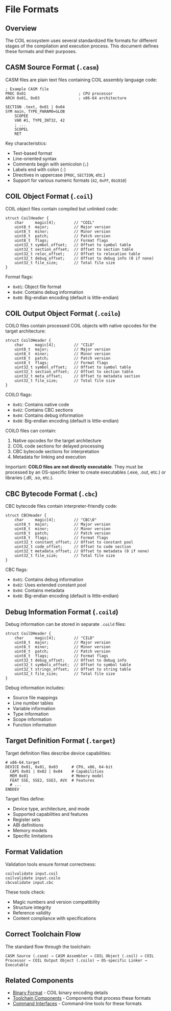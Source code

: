 # File Formats

## Overview

The COIL ecosystem uses several standardized file formats for different stages of the compilation and execution process. This document defines these formats and their purposes.

## CASM Source Format (`.casm`)

CASM files are plain text files containing COIL assembly language code:

```
; Example CASM file
PROC 0x01                       ; CPU processor
ARCH 0x01, 0x03                 ; x86-64 architecture

SECTION .text, 0x01 | 0x04
SYM main, TYPE_PARAM0=GLOB
    SCOPEE
    VAR #1, TYPE_INT32, 42
    ; ...
    SCOPEL
    RET
```

Key characteristics:
- Text-based format
- Line-oriented syntax
- Comments begin with semicolon (`;`)
- Labels end with colon (`:`)
- Directives in uppercase (`PROC`, `SECTION`, etc.)
- Support for various numeric formats (`42`, `0xFF`, `0b1010`)

## COIL Object Format (`.coil`)

COIL object files contain compiled but unlinked code:

```
struct CoilHeader {
    char     magic[4];        // "COIL"
    uint8_t  major;           // Major version
    uint8_t  minor;           // Minor version
    uint8_t  patch;           // Patch version
    uint8_t  flags;           // Format flags
    uint32_t symbol_offset;   // Offset to symbol table
    uint32_t section_offset;  // Offset to section table
    uint32_t reloc_offset;    // Offset to relocation table
    uint32_t debug_offset;    // Offset to debug info (0 if none)
    uint32_t file_size;       // Total file size
}
```

Format flags:
- `0x01`: Object file format
- `0x04`: Contains debug information
- `0x08`: Big-endian encoding (default is little-endian)

## COIL Output Object Format (`.coilo`)

COILO files contain processed COIL objects with native opcodes for the target architecture:

```
struct CoilOHeader {
    char     magic[4];        // "CILO"
    uint8_t  major;           // Major version
    uint8_t  minor;           // Minor version
    uint8_t  patch;           // Patch version
    uint8_t  flags;           // Format flags
    uint32_t symbol_offset;   // Offset to symbol table
    uint32_t section_offset;  // Offset to section table
    uint32_t meta_offset;     // Offset to metadata section
    uint32_t file_size;       // Total file size
}
```

COILO flags:
- `0x01`: Contains native code
- `0x02`: Contains CBC sections
- `0x04`: Contains debug information
- `0x08`: Big-endian encoding (default is little-endian)

COILO files can contain:
1. Native opcodes for the target architecture
2. COIL code sections for delayed processing
3. CBC bytecode sections for interpretation
4. Metadata for linking and execution

Important: **COILO files are not directly executable**. They must be processed by an OS-specific linker to create executables (.exe, .out, etc.) or libraries (.dll, .so, etc.).

## CBC Bytecode Format (`.cbc`)

CBC bytecode files contain interpreter-friendly code:

```
struct CBCHeader {
    char     magic[4];        // "CBC\0"
    uint8_t  major;           // Major version
    uint8_t  minor;           // Minor version
    uint8_t  patch;           // Patch version
    uint8_t  flags;           // Format flags
    uint32_t constant_offset; // Offset to constant pool
    uint32_t code_offset;     // Offset to code section
    uint32_t metadata_offset; // Offset to metadata (0 if none)
    uint32_t file_size;       // Total file size
}
```

CBC flags:
- `0x01`: Contains debug information
- `0x02`: Uses extended constant pool
- `0x04`: Contains metadata
- `0x08`: Big-endian encoding (default is little-endian)

## Debug Information Format (`.coild`)

Debug information can be stored in separate `.coild` files:

```
struct CoilDHeader {
    char     magic[4];        // "CILD"
    uint8_t  major;           // Major version
    uint8_t  minor;           // Minor version
    uint8_t  patch;           // Patch version
    uint8_t  flags;           // Format flags
    uint32_t debug_offset;    // Offset to debug info
    uint32_t symbols_offset;  // Offset to symbol table
    uint32_t strings_offset;  // Offset to string table
    uint32_t file_size;       // Total file size
}
```

Debug information includes:
- Source file mappings
- Line number tables
- Variable information
- Type information
- Scope information
- Function information

## Target Definition Format (`.target`)

Target definition files describe device capabilities:

```
# x86-64.target
DEVICE 0x01, 0x01, 0x03      # CPU, x86, 64-bit
  CAPS 0x01 | 0x02 | 0x04    # Capabilities
  MEM 0x01                   # Memory model
  FEAT SSE, SSE2, SSE3, AVX  # Features
  # ...
ENDDEV
```

Target files define:
- Device type, architecture, and mode
- Supported capabilities and features
- Register sets
- ABI definitions
- Memory models
- Specific limitations

## Format Validation

Validation tools ensure format correctness:

```
coilvalidate input.coil
coilvalidate input.coilo
cbcvalidate input.cbc
```

These tools check:
- Magic numbers and version compatibility
- Structure integrity
- Reference validity
- Content compliance with specifications

## Correct Toolchain Flow

The standard flow through the toolchain:

```
CASM Source (.casm) → CASM Assembler → COIL Object (.coil) → COIL Processor → COIL Output Object (.coilo) → OS-specific Linker → Executable
```

## Related Components

- [Binary Format](/coil-docs/core/binary-format.md) - COIL binary encoding details
- [Toolchain Components](/coil-docs/implementation/toolchain-components.md) - Components that process these formats
- [Command Interfaces](/coil-docs/implementation/command-interfaces.md) - Command-line tools for these formats